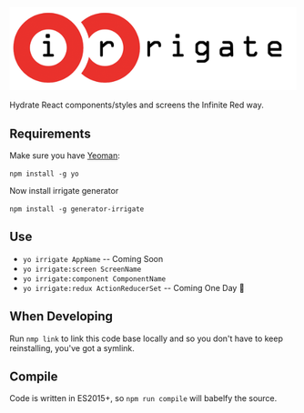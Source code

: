 ![irrigate](https://raw.githubusercontent.com/GantMan/irrigate/master/_art/logo.png)

Hydrate React components/styles and screens the Infinite Red way.
## Requirements
Make sure you have [Yeoman](http://yeoman.io/):

`npm install -g yo`

Now install irrigate generator

`npm install -g generator-irrigate`

## Use
* `yo irrigate AppName` -- Coming Soon
* `yo irrigate:screen ScreenName`
* `yo irrigate:component ComponentName`
* `yo irrigate:redux ActionReducerSet` -- Coming One Day :sunrise_over_mountains:


## When Developing
Run `nmp link` to link this code base locally and so you don't have to keep reinstalling, you've got a symlink.

## Compile
Code is written in ES2015+, so `npm run compile` will babelfy the source.
